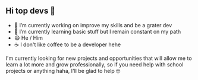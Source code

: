 ## Hi top devs 👋
- 🔭 I’m currently working on improve my skills and be a grater dev
- 🌱 I’m currently learning basic stuff but I remain constant on my path
- 😄 He / Him
- ☕  I don't like coffee to be a developer hehe

I'm currently looking for new projects and opportunities that will allow me to learn a lot more and grow professionally, so if you need help with school projects or anything haha, I'll be glad to help 🤓
